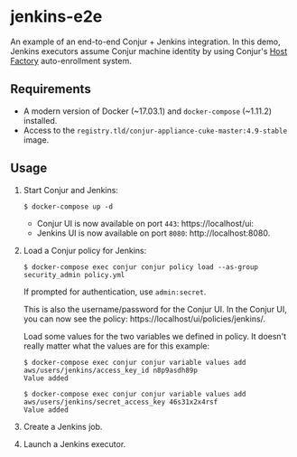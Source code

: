 # jenkins-e2e

An example of an end-to-end Conjur + Jenkins integration.
In this demo, Jenkins executors assume Conjur machine identity
by using Conjur's [Host Factory]() auto-enrollment system.

## Requirements

* A modern version of Docker (~17.03.1) and `docker-compose` (~1.11.2) installed.
* Access to the `registry.tld/conjur-appliance-cuke-master:4.9-stable` image.

## Usage

1. Start Conjur and Jenkins:

    ```sh-session
    $ docker-compose up -d
    ```

    - Conjur UI is now available on port `443`: https://localhost/ui:
    - Jenkins UI is now available on port `8080`: http://localhost:8080.

2. Load a Conjur policy for Jenkins:

    ```sh-session
    $ docker-compose exec conjur conjur policy load --as-group security_admin policy.yml
    ```

    If prompted for authentication, use `admin:secret`.

    This is also the username/password for the Conjur UI.
    In the Conjur UI, you can now see the policy: https://localhost/ui/policies/jenkins/.

    Load some values for the two variables we defined in policy.
    It doesn't really matter what the values are for this example:

    ```sh-session
    $ docker-compose exec conjur conjur variable values add aws/users/jenkins/access_key_id n8p9asdh89p
    Value added

    $ docker-compose exec conjur conjur variable values add aws/users/jenkins/secret_access_key 46s31x2x4rsf
    Value added
    ```

3. Create a Jenkins job.

4. Launch a Jenkins executor.
